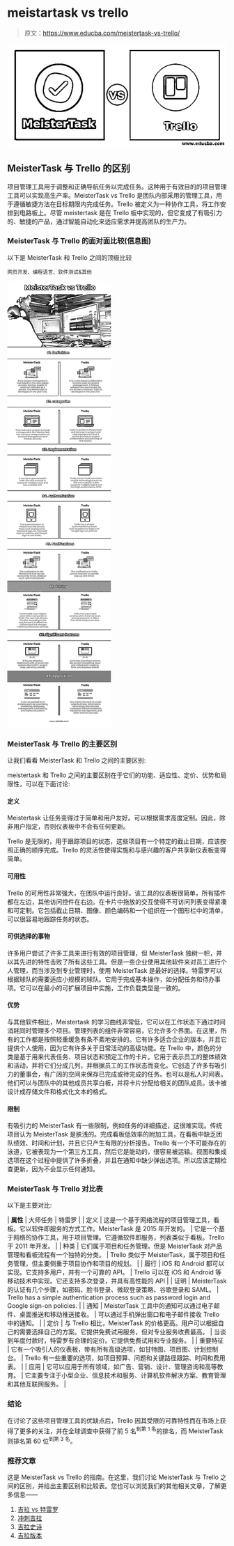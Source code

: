 # meistartask vs trello

> 原文：<https://www.educba.com/meistertask-vs-trello/>

![MeisterTask vs Trello](img/7a58cdddc0534320494dee577913f308.png)



## MeisterTask 与 Trello 的区别

项目管理工具用于调整和正确导航任务以完成任务。这种用于有效目的的项目管理工具可以实现高生产率。MeisterTask vs Trello 是团队内部采用的管理工具，用于遵循敏捷方法在目标期限内完成任务。Trello 被定义为一种协作工具，将工作安排到电路板上。尽管 meistertask 是在 Trello 板中实现的，但它变成了有吸引力的、敏捷的产品，通过智能自动化来适应需求并提高团队的生产力。

### MeisterTask 与 Trello 的面对面比较(信息图)

以下是 MeisterTask 和 Trello 之间的顶级比较

<small>网页开发、编程语言、软件测试&其他</small>

![MeisterTask vs Trello](img/363cdfb9ef65ed2b1cabb5afbdc89a23.png)



### MeisterTask 与 Trello 的主要区别

让我们看看 MeisterTask 和 Trello 之间的主要区别:

meistertask 和 Trello 之间的主要区别在于它们的功能、适应性、定价、优势和局限性，可以在下面讨论:

#### 定义

Meistertask 让任务变得过于简单和用户友好。可以根据需求高度定制。因此，除非用户指定，否则仪表板中不会有任何更新。

Trello 是无限的，用于跟踪项目的状态，这些项目有一个特定的截止日期，应该按照正确的顺序完成。Trello 的灵活性使得实施和与感兴趣的客户共享新仪表板变得简单。

#### 可用性

Trello 的可用性非常强大，在团队中运行良好。该工具的仪表板很简单，所有插件都在左边，其他访问控件在右边。在卡片中拖放的交互使得不可访问列表变得紧凑和可定制。它包括截止日期、图像、颜色编码和一个组织在一个图形栏中的清单，可以很容易地跟踪任务的状态。

#### 可供选择的事物

许多用户尝试了许多工具来进行有效的项目管理，但 MeisterTask 独树一帜，并以其先进的特性击败了所有这些工具。但是一些企业使用其他软件来对员工进行个人管理，而当涉及到专业管理时，使用 MeisterTask 是最好的选择。特雷罗可以根据球队的需要适应小规模的球队。它用于完成基本操作，如分配任务和待办事项。它可以在最小的可扩展项目中实施，工作负载类型是一致的。

#### 优势

与其他软件相比，Meistertask 的学习曲线非常低，它可以在工作状态下通过时间消耗同时管理多个项目。管理列表的组件非常容易，它允许多个界面。在这里，所有的工作都是按照轻重缓急有条不紊地安排的。它有许多适合企业的版本，并且它提供个人使用，因为它有许多关于日常活动的高级功能。在 Trello 中，颜色的分类是基于用来代表任务、项目状态和预定工作的卡片。它用于表示员工的整体绩效和活动，并将它们分成几列，并根据员工的工作状态而变化。它创造了许多有吸引力的董事会，有广阔的空间来保存已完成或待完成的任务。也可以是私人时间表。他们可以与团队中的其他成员共享白板，并将卡片分配给相关的团队成员。该卡被设计成存储文件和格式化文本的格式。

#### 限制

有吸引力的 MeisterTask 有一些限制，例如任务的详细描述，这很难实现。传统项目认为 MeisterTask 是肤浅的。完成看板低效率的附加工具，在看板中缺乏团队绩效、时间和计划，并且它只产生有限的分析报告。Trello 有一个不可能存在的泳道，它被表现为一个第三方工具，然后它是能动的，很容易被运输。视图和集成选项在这个过程中提供了许多折叠，并且在通知中缺少弹出选项。所以应该定期检查更新，因为不会显示任何通知。

### MeisterTask 与 Trello 对比表

以下是主要对比:

| **属性** | 大师任务 | 特雷罗 |
| 定义 | 这是一个基于网络流程的项目管理工具，看板。它以软件即服务的方式工作。MeisterTask 是 2015 年开发的。 | 它是一个基于网络的协作工具，用于项目管理。它遵循软件即服务，列表类似于看板。Trello 于 2011 年开发。 |
| 种类 | 它们属于项目和任务管理。但是 MeisterTask 对产品管理和看板流程有一个独特的分类。 | Trello 类似于 MeisterTask，属于项目和任务管理，但主要侧重于项目协作和项目的规划。 |
| 履行 | iOS 和 Android 都可以实现。它支持多用户，并有一个可靠的 API。 | Trello 可以在 iOS 和 Android 等移动技术中实现。它还支持多次登录，并具有高性能的 API |
| 证明 | MeisterTask 的认证有几个步骤，如密码、脸书登录、微软登录策略、谷歌登录和 SAML。 | Trello has a simple authentication process such as password login and Google sign-on policies. |
| 通知 | MeisterTask 工具中的通知可以通过电子邮件、桌面推送和移动推送接收。 | 可以通过手机弹出窗口和电子邮件接收 Trello 中的通知。 |
| 定价 | 与 Trello 相比，MeisterTask 的价格更高。用户可以根据自己的需要选择自己的方案。它提供免费试用服务，但对专业服务收费最高。 | 当谈到年度付款时，特雷罗有合理的定价。它提供免费试用和专业服务。 |
| 重要特征 | 它有一个吸引人的仪表板，带有所有高级选项，如甘特图、项目图、计划控制台。 | Trello 有一些重要的选项，如项目预算、问题和关键路径跟踪、时间和费用表。 |
| 应用 | 它可以应用于所有领域，如广告、营销、设计、管理咨询和高等教育。 | 它主要专注于小型企业、信息技术和服务、计算机软件解决方案、教育管理和其他互联网服务。 |

### 结论

在讨论了这些项目管理工具的优缺点后，Trello 因其受限的可靠特性而在市场上获得了更多的关注，并在全球调查中获得了前 5 名<sup>到第 1 名</sup>的排名，而 MeisterTask 则排名第 60 位<sup>到第 3 名</sup>。

### 推荐文章

这是 MeisterTask vs Trello 的指南。在这里，我们讨论 MeisterTask 与 Trello 之间的区别，并给出主要区别和比较表。您也可以浏览我们的其他相关文章，了解更多信息——

1.  [吉拉 vs 特雷罗](https://www.educba.com/jira-vs-trello/)
2.  [冲刺吉拉](https://www.educba.com/sprint-in-jira/)
3.  [吉拉史诗](https://www.educba.com/jira-epic/)
4.  [吉拉版本](https://www.educba.com/jira-versions/)






